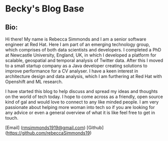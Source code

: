 # Becky's Blog Base

## Bio:

Hi there! My name is Rebecca Simmonds and I am  a senior software engineer at Red Hat.
Here I am part of an emerging technology group, which comprises of both data scientists and developers.
I completed a PhD at Newcastle University, England, UK, in which I developed a platform for scalable, geospatial and temporal analysis of Twitter data.
After this I moved to a small startup company as a Java developer creating solutions to improve performance for a CV analyser.
I have a keen interest in architecture design and data analysis, which I am furthering at Red Hat with Openshift and ML research.

I have started this blog to help discuss and spread my ideas and thoughts on the world of tech today.
I hope to come across as a friendly, open source kind of gal and would love to connect to any like minded people. I am very passionate about helping more woman into tech
so if you are looking for any advice or even a general overview of what it is like feel free to get in touch.

[Email] (rmsimmonds1919@gmail.com)
[Github] (https://github.com/rebeccaSimmonds19)
